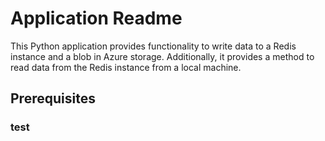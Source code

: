 # Application Readme

This Python application provides functionality to write data to a Redis instance and a blob in Azure storage. Additionally, it provides a method to read data from the Redis instance from a local machine.

## Prerequisites

### test
